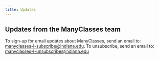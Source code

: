 ```yaml
---
title: Updates
---
```


## Updates from the **ManyClasses** team

To sign-up for email updates about ManyClasses, send an email to: [manyclasses-l-subscribe@indiana.edu](mailto:manyclasses-l-subscribe@indiana.edu).  To unsubscribe, send an email to: [manyclasses-l-unsubscribe@indiana.edu](mailto:manyclasses-l-subscribe@indiana.edu)
